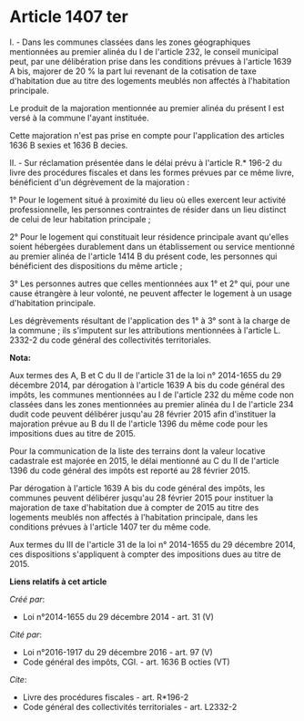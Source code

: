 # Article 1407 ter

I. - Dans les communes classées dans les zones géographiques mentionnées au premier alinéa du I de l'article 232, le conseil
municipal peut, par une délibération prise dans les conditions prévues à l'article 1639 A bis, majorer de 20 % la part lui
revenant de la cotisation de taxe d'habitation due au titre des logements meublés non affectés à l'habitation principale.

Le produit de la majoration mentionnée au premier alinéa du présent I est versé à la commune l'ayant instituée.

Cette majoration n'est pas prise en compte pour l'application des articles 1636 B sexies et 1636 B decies.

II. - Sur réclamation présentée dans le délai prévu à l'article R.* 196-2 du livre des procédures fiscales et dans les formes
prévues par ce même livre, bénéficient d'un dégrèvement de la majoration :

1° Pour le logement situé à proximité du lieu où elles exercent leur activité professionnelle, les personnes contraintes de
résider dans un lieu distinct de celui de leur habitation principale ;

2° Pour le logement qui constituait leur résidence principale avant qu'elles soient hébergées durablement dans un
établissement ou service mentionné au premier alinéa de l'article 1414 B du présent code, les personnes qui bénéficient des
dispositions du même article ;

3° Les personnes autres que celles mentionnées aux 1° et 2° qui, pour une cause étrangère à leur volonté, ne peuvent affecter
le logement à un usage d'habitation principale.

Les dégrèvements résultant de l'application des 1° à 3° sont à la charge de la commune ; ils s'imputent sur les attributions
mentionnées à l'article L. 2332-2 du code général des collectivités territoriales.

**Nota:**

Aux termes des A, B et C du II de l'article 31 de la loi n° 2014-1655 du 29 décembre 2014, par dérogation à l'article 1639 A
bis du code général des impôts, les communes mentionnées au I de l'article 232 du même code non classées dans les zones
mentionnées au premier alinéa du I de l'article 234 dudit code peuvent délibérer jusqu'au 28 février 2015 afin d'instituer la
majoration prévue au B du II de l'article 1396 du même code pour les impositions dues au titre de 2015.

Pour la communication de la liste des terrains dont la valeur locative cadastrale est majorée en 2015, le délai mentionné au
C du II de l'article 1396 du code général des impôts est reporté au 28 février 2015.

Par dérogation à l'article 1639 A bis du code général des impôts, les communes peuvent délibérer jusqu'au 28 février 2015
pour instituer la majoration de taxe d'habitation due à compter de 2015 au titre des logements meublés non affectés à
l'habitation principale, dans les conditions prévues à l'article 1407 ter du même code.

Aux termes du III de l'article 31 de la loi n° 2014-1655 du 29 décembre 2014, ces dispositions s'appliquent à compter des
impositions dues au titre de 2015.

**Liens relatifs à cet article**

_Créé par_:

  - Loi n°2014-1655 du 29 décembre 2014 - art. 31 (V)

_Cité par_:

  - Loi n°2016-1917 du 29 décembre 2016 - art. 97 (V)
  - Code général des impôts, CGI. - art. 1636 B octies (VT)

_Cite_:

  - Livre des procédures fiscales - art. R*196-2
  - Code général des collectivités territoriales - art. L2332-2
